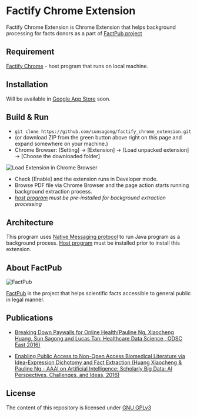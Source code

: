 
# Factify Chrome Extension

Factify Chrome Extension is Chrome Extension that helps background processing for facts donors as a part of [FactPub project](http://factpub.org)

Requirement
-----------

[Factify Chrome](https://github.com/sunsagong/) - host program that runs on local machine.

Installation
------------

Will be available in [Google App Store](https://chrome.google.com/webstore/detail/ohbgdjppihkipbmeickolladmlchknjg) soon.

Build & Run
-----------

*  `git clone https://github.com/sunsagong/factify_chrome_extension.git`
*  (or download ZIP from the green button above right on this page and expand somewhere on your machine.)
* Chrome Browser: [Setting] -> [Extension] -> [Load unpacked extension] -> [Choose the downloaded folder]

![Load Extension in Chrome Browser](http://factpub.org/img/factify_chrome_extension_loading.png)

* Check [Enable] and the extension runs in Developer mode.
* Browse PDF file via Chrome Browser and the page action starts running background extraction process.
* _[host program](https://github.com/sunsagong/factify_chrome_extension_nativeapp) must be pre-installed for background extraction processing_

Architecture
------------

This program uses [Native Messaging protocol](https://developer.chrome.com/extensions/nativeMessaging) to run Java program as a background process.
[Host program](https://github.com/sunsagong/factify_chrome_extension_nativeapp) must be installed prior to install this extension.

About FactPub
-------------

![FactPub](http://factpub.org/img/logo_factpub.png)

[FactPub](http://factpub.org/) is the project that helps scientific facts accessible to general public in legal manner.

Publications
------------

* [Breaking Down Paywalls for Online Health(Pauline Ng, Xiaocheng Huang, Sun Sagong and Lucas Tan: Healthcare Data Science , ODSC East 2016)](https://www.opendatascience.com/conferences/pauline-ng-breaking-down-paywalls-for-online-health/)

* [Enabling Public Access to Non-Open Access Biomedical Literature via Idea-Expression Dichotomy and Fact Extraction (Huang Xiaocheng & Pauline Ng - AAAI on Artificial Intelligence: Scholarly Big Data: AI Perspectives, Challenges, and Ideas, 2016)](http://www.aaai.org/ocs/index.php/WS/AAAIW16/paper/viewPaper/12557)

License
-------

The content of this repository is licensed under [GNU GPLv3](http://choosealicense.com/licenses/gpl-3.0/)
